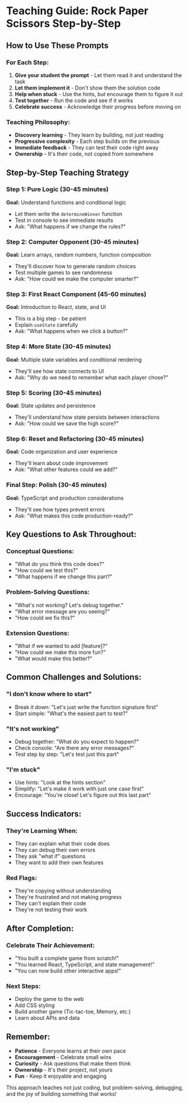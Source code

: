 # Teaching Guide: Rock Paper Scissors Step-by-Step

## How to Use These Prompts

### For Each Step:
1. **Give your student the prompt** - Let them read it and understand the task
2. **Let them implement it** - Don't show them the solution code
3. **Help when stuck** - Use the hints, but encourage them to figure it out
4. **Test together** - Run the code and see if it works
5. **Celebrate success** - Acknowledge their progress before moving on

### Teaching Philosophy:
- **Discovery learning** - They learn by building, not just reading
- **Progressive complexity** - Each step builds on the previous
- **Immediate feedback** - They can test their code right away
- **Ownership** - It's their code, not copied from somewhere

## Step-by-Step Teaching Strategy

### Step 1: Pure Logic (30-45 minutes)
**Goal:** Understand functions and conditional logic
- Let them write the `determineWinner` function
- Test in console to see immediate results
- Ask: "What happens if we change the rules?"

### Step 2: Computer Opponent (30-45 minutes)
**Goal:** Learn arrays, random numbers, function composition
- They'll discover how to generate random choices
- Test multiple games to see randomness
- Ask: "How could we make the computer smarter?"

### Step 3: First React Component (45-60 minutes)
**Goal:** Introduction to React, state, and UI
- This is a big step - be patient
- Explain `useState` carefully
- Ask: "What happens when we click a button?"

### Step 4: More State (30-45 minutes)
**Goal:** Multiple state variables and conditional rendering
- They'll see how state connects to UI
- Ask: "Why do we need to remember what each player chose?"

### Step 5: Scoring (30-45 minutes)
**Goal:** State updates and persistence
- They'll understand how state persists between interactions
- Ask: "How could we save the high score?"

### Step 6: Reset and Refactoring (30-45 minutes)
**Goal:** Code organization and user experience
- They'll learn about code improvement
- Ask: "What other features could we add?"

### Final Step: Polish (30-45 minutes)
**Goal:** TypeScript and production considerations
- They'll see how types prevent errors
- Ask: "What makes this code production-ready?"

## Key Questions to Ask Throughout:

### Conceptual Questions:
- "What do you think this code does?"
- "How could we test this?"
- "What happens if we change this part?"

### Problem-Solving Questions:
- "What's not working? Let's debug together."
- "What error message are you seeing?"
- "How could we fix this?"

### Extension Questions:
- "What if we wanted to add [feature]?"
- "How could we make this more fun?"
- "What would make this better?"

## Common Challenges and Solutions:

### "I don't know where to start"
- Break it down: "Let's just write the function signature first"
- Start simple: "What's the easiest part to test?"

### "It's not working"
- Debug together: "What do you expect to happen?"
- Check console: "Are there any error messages?"
- Test step by step: "Let's test just this part"

### "I'm stuck"
- Use hints: "Look at the hints section"
- Simplify: "Let's make it work with just one case first"
- Encourage: "You're close! Let's figure out this last part"

## Success Indicators:

### They're Learning When:
- They can explain what their code does
- They can debug their own errors
- They ask "what if" questions
- They want to add their own features

### Red Flags:
- They're copying without understanding
- They're frustrated and not making progress
- They can't explain their code
- They're not testing their work

## After Completion:

### Celebrate Their Achievement:
- "You built a complete game from scratch!"
- "You learned React, TypeScript, and state management!"
- "You can now build other interactive apps!"

### Next Steps:
- Deploy the game to the web
- Add CSS styling
- Build another game (Tic-tac-toe, Memory, etc.)
- Learn about APIs and data

## Remember:
- **Patience** - Everyone learns at their own pace
- **Encouragement** - Celebrate small wins
- **Curiosity** - Ask questions that make them think
- **Ownership** - It's their project, not yours
- **Fun** - Keep it enjoyable and engaging

This approach teaches not just coding, but problem-solving, debugging, and the joy of building something that works! 